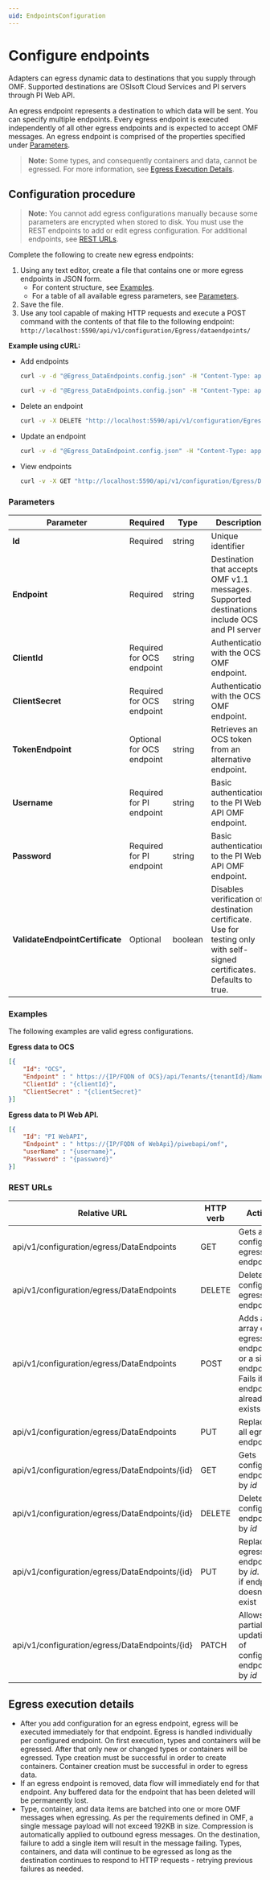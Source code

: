```yaml
---
uid: EndpointsConfiguration
---
```


# Configure endpoints

Adapters can egress dynamic data to destinations that you supply through OMF. Supported destinations are OSIsoft Cloud Services and PI servers through PI Web API.

An egress endpoint represents a destination to which data will be sent. You can specify multiple endpoints. Every egress endpoint is executed independently of all other egress endpoints and is expected to accept OMF messages. An egress endpoint is comprised of the properties specified under [Parameters](#parameters).

> **Note:** Some types, and consequently containers and data, cannot be egressed.  For more information, see [Egress Execution Details](#egress-execution-details).

## Configuration procedure

> **Note:** You cannot add egress configurations manually because some parameters are encrypted when stored to disk. You must use the REST endpoints to add or edit egress configuration. For additional endpoints, see [REST URLs](#rest-urls).

Complete the following to create new egress endpoints:

1. Using any text editor, create a file that contains one or more egress endpoints in JSON form.
    - For content structure, see [Examples](#examples).
    - For a table of all available egress parameters, see [Parameters](#parameters).
2. Save the file.
3. Use any tool capable of making HTTP requests and execute a POST command with the contents of that file to the following endpoint: `http://localhost:5590/api/v1/configuration/Egress/dataendpoints/`

**Example using cURL:**

- Add endpoints
    ```bash
    curl -v -d "@Egress_DataEndpoints.config.json" -H "Content-Type: application/json" -X POST      "http://localhost:5590/api/v1/configuration/Egress/dataendpoints"
    ```

    ```bash
    curl -v -d "@Egress_DataEndpoints.config.json" -H "Content-Type: application/json" -X PUT   "http://localhost:5590/api/v1/configuration/Egress/dataendpoints"
    ```

- Delete an endpoint
    ```bash
    curl -v -X DELETE "http://localhost:5590/api/v1/configuration/Egress/dataendpoints/{id}"
    ```

- Update an endpoint
    ```bash
    curl -v -d "@Egress_DataEndpoint.config.json" -H "Content-Type: application/json" -X UPDATE     "http://localhost:5590/api/v1/configuration/Egress/dataendpoints/{id}"
    ```

- View endpoints
    ```bash
    curl -v -X GET "http://localhost:5590/api/v1/configuration/Egress/DataEndpoints"
    ```

### Parameters

| Parameter                       | Required                  | Type      | Description                                        |
|---------------------------------|---------------------------|-----------|----------------------------------------------------|
| **Id**                          | Required                  | string    | Unique identifier |
| **Endpoint**                    | Required                  | string    | Destination that accepts OMF v1.1 messages. Supported destinations include OCS and PI server. |
| **ClientId**                    | Required for OCS endpoint | string    | Authentication with the OCS OMF endpoint. |
| **ClientSecret**                | Required for OCS endpoint | string    | Authentication with the OCS OMF endpoint. |
| **TokenEndpoint**               | Optional for OCS endpoint | string    | Retrieves an OCS token from an alternative endpoint. |
| **Username**                    | Required for PI endpoint  | string    | Basic authentication to the PI Web API OMF endpoint. |
| **Password**                    | Required for PI endpoint  | string    | Basic authentication to the PI Web API OMF endpoint. |
| **ValidateEndpointCertificate** | Optional                  | boolean   | Disables verification of destination certificate. Use for testing only with self-signed certificates. Defaults to true. |

### Examples

The following examples are valid egress configurations.

**Egress data to OCS**

```json
[{
    "Id": "OCS",
    "Endpoint" : " https://{IP/FQDN of OCS}/api/Tenants/{tenantId}/Namespaces/{namespaceId}/omf",
    "ClientId" : "{clientId}",
    "ClientSecret" : "{clientSecret}"
}]
```

**Egress data to PI Web API.**

```json
[{
    "Id": "PI WebAPI",
    "Endpoint" : " https://{IP/FQDN of WebApi}/piwebapi/omf",
    "userName" : "{username}",
    "Password" : "{password}"
}]
```

### REST URLs

| Relative URL                                              | HTTP verb | Action               |
|-----------------------------------------------------------|-----------|----------------------|
| api/v1/configuration/egress/DataEndpoints      | GET       | Gets all configured egress endpoints |
| api/v1/configuration/egress/DataEndpoints      | DELETE    | Deletes all configured egress endpoints |
| api/v1/configuration/egress/DataEndpoints      | POST      | Adds an array of egress endpoints or a single endpoint. Fails if any endpoint already exists |
| api/v1/configuration/egress/DataEndpoints      | PUT       | Replaces all egress endpoints |
| api/v1/configuration/egress/DataEndpoints/{id} | GET       | Gets configured endpoint by *id* |
| api/v1/configuration/egress/DataEndpoints/{id} | DELETE    | Deletes configured endpoint by *id* |
| api/v1/configuration/egress/DataEndpoints/{id} | PUT       | Replaces egress endpoint by *id*. Fails if endpoint doesn't exist |
| api/v1/configuration/egress/DataEndpoints/{id} | PATCH     | Allows partial updating of configured endpoint by *id* |

## Egress execution details

- After you add configuration for an egress endpoint, egress will be executed immediately for that endpoint. Egress is handled individually per configured endpoint. On first execution, types and containers will be egressed. After that only new or changed types or containers will be egressed. Type creation must be successful in order to create containers. Container creation must be successful in order to egress data.
- If an egress endpoint is removed, data flow will immediately end for that endpoint. Any buffered data for the endpoint that has been deleted will be permanently lost.
- Type, container, and data items are batched into one or more OMF messages when egressing. As per the requirements defined in OMF, a single message payload will not exceed 192KB in size. Compression is automatically applied to outbound egress messages. On the destination, failure to add a single item will result in the message failing. Types, containers, and data will continue to be egressed as long as the destination continues to respond to HTTP requests - retrying previous failures as needed.
